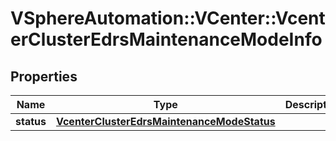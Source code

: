# VSphereAutomation::VCenter::VcenterClusterEdrsMaintenanceModeInfo

## Properties
Name | Type | Description | Notes
------------ | ------------- | ------------- | -------------
**status** | [**VcenterClusterEdrsMaintenanceModeStatus**](VcenterClusterEdrsMaintenanceModeStatus.md) |  | 


